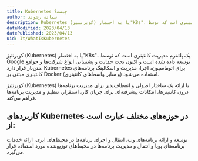 ```yaml
---
title: Kubernetes چیست؟
author: سمانه رشوند
description: Kubernetes (کوبرنتیز) یا به اختصار"K8s"، یک پلتفرم مدیریت کانتینری است که توسط Google توسعه داده شده است 
dateModified: 2023/04/13  
datePublished: 2023/04/13   
uid: It/WhatIsKubernetes
---
```


کوبرنتیز (Kubernetes) یا به اختصار"K8s"، یک پلتفرم مدیریت کانتینری است که توسط Google توسعه داده شده است و اکنون تحت حمایت و پشتیبانی انواع شرکت‌ها و جوامع متن‌باز قرار دارد. Kubernetes برای اتوماسیون، اجرا، مدیریت و اسکالینگ برنامه‌های کانتینری مبتنی بر Docker (و سایر واسط‌های کانتینری) استفاده می‌شود.

کوبرنتیز (Kubernetes) با ارائه یک ساختار اصولی و انعطاف‌پذیر برای مدیریت برنامه‌ها درون کانتینرها، امکانات پیشرفته‌ای برای جریان کار، استقرار، تنظیم و مدیریت برنامه‌ها فراهم می‌کند. 


## کاربردهای Kubernetes در حوزه‌های مختلف عبارت است از:

توسعه و ارائه برنامه‌های وب، انتقال و اجرای برنامه‌ها در محیط‌های ابری، ارائه خدمات برنامه‌های پویا و انتقال و مدیریت برنامه‌ها در محیط‌های توزیع‌شده مورد استفاده قرار می‌گیرد.